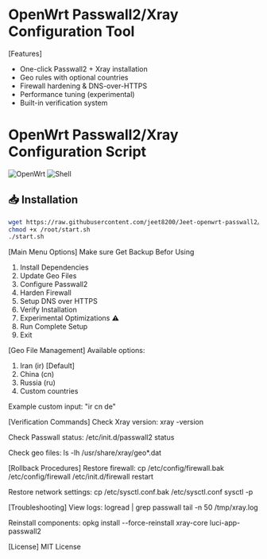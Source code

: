 OpenWrt Passwall2/Xray Configuration Tool
========================================

[Features]
- One-click Passwall2 + Xray installation
- Geo rules with optional countries
- Firewall hardening & DNS-over-HTTPS
- Performance tuning (experimental)
- Built-in verification system

# OpenWrt Passwall2/Xray Configuration Script

![OpenWrt](https://img.shields.io/badge/OpenWrt-Supported-brightgreen) 
![Shell](https://img.shields.io/badge/Shell-Bash-blue)

## 📥 Installation
```bash
wget https://raw.githubusercontent.com/jeet8200/Jeet-openwrt-passwall2/refs/heads/main/start.sh -O /root/start.sh
chmod +x /root/start.sh
./start.sh
```

[Main Menu Options]   Make sure Get Backup Befor Using
1) Install Dependencies
2) Update Geo Files
3) Configure Passwall2  
4) Harden Firewall
5) Setup DNS over HTTPS
6) Verify Installation
7) Experimental Optimizations ⚠️
8) Run Complete Setup
0) Exit

[Geo File Management]
Available options:
1) Iran (ir) [Default]
2) China (cn)
3) Russia (ru)
4) Custom countries

Example custom input: "ir cn de"

[Verification Commands]
Check Xray version:
xray -version

Check Passwall status:
/etc/init.d/passwall2 status

Check geo files:
ls -lh /usr/share/xray/geo*.dat

[Rollback Procedures]
Restore firewall:
cp /etc/config/firewall.bak /etc/config/firewall
/etc/init.d/firewall restart

Restore network settings:
cp /etc/sysctl.conf.bak /etc/sysctl.conf
sysctl -p

[Troubleshooting]
View logs:
logread | grep passwall
tail -n 50 /tmp/xray.log

Reinstall components:
opkg install --force-reinstall xray-core luci-app-passwall2

[License]
MIT License
